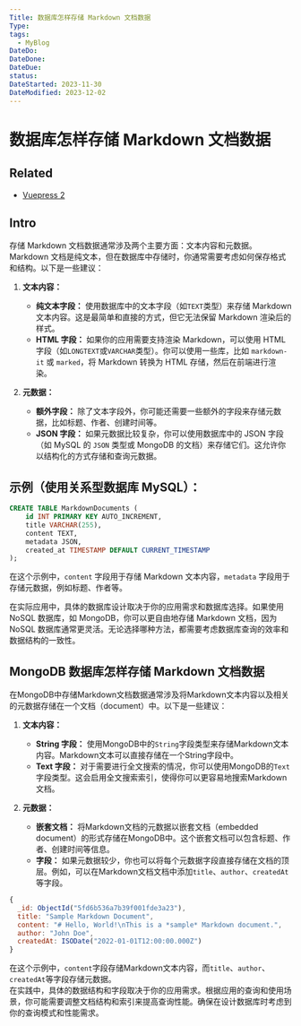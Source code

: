 ```yaml
---
Title: 数据库怎样存储 Markdown 文档数据
Type: 
tags:
  - MyBlog
DateDo: 
DateDone: 
DateDue: 
status: 
DateStarted: 2023-11-30
DateModified: 2023-12-02
---
```

# 数据库怎样存储 Markdown 文档数据
## Related
- [Vuepress 2](Vuepress%202)
## Intro
存储 Markdown 文档数据通常涉及两个主要方面：文本内容和元数据。Markdown 文档是纯文本，但在数据库中存储时，你通常需要考虑如何保存格式和结构。以下是一些建议：

1. **文本内容：**
    
    - **纯文本字段：** 使用数据库中的文本字段（如`TEXT`类型）来存储 Markdown 文本内容。这是最简单和直接的方式，但它无法保留 Markdown 渲染后的样式。
    - **HTML 字段：** 如果你的应用需要支持渲染 Markdown，可以使用 HTML 字段（如`LONGTEXT`或`VARCHAR`类型）。你可以使用一些库，比如 `markdown-it` 或 `marked`，将 Markdown 转换为 HTML 存储，然后在前端进行渲染。
2. **元数据：**
    
    - **额外字段：** 除了文本字段外，你可能还需要一些额外的字段来存储元数据，比如标题、作者、创建时间等。
    - **JSON 字段：** 如果元数据比较复杂，你可以使用数据库中的 JSON 字段（如 MySQL 的 `JSON` 类型或 MongoDB 的文档）来存储它们。这允许你以结构化的方式存储和查询元数据。

## 示例（使用关系型数据库 MySQL）：

```sql
CREATE TABLE MarkdownDocuments (
    id INT PRIMARY KEY AUTO_INCREMENT,
    title VARCHAR(255),
    content TEXT,
    metadata JSON,
    created_at TIMESTAMP DEFAULT CURRENT_TIMESTAMP
);
```

在这个示例中，`content` 字段用于存储 Markdown 文本内容，`metadata` 字段用于存储元数据，例如标题、作者等。

在实际应用中，具体的数据库设计取决于你的应用需求和数据库选择。如果使用 NoSQL 数据库，如 MongoDB，你可以更自由地存储 Markdown 文档，因为 NoSQL 数据库通常更灵活。无论选择哪种方法，都需要考虑数据库查询的效率和数据结构的一致性。

##  MongoDB 数据库怎样存储 Markdown 文档数据
在MongoDB中存储Markdown文档数据通常涉及将Markdown文本内容以及相关的元数据存储在一个文档（document）中。以下是一些建议：

1. **文本内容：**
    
    - **String 字段：** 使用MongoDB中的`String`字段类型来存储Markdown文本内容。Markdown文本可以直接存储在一个String字段中。
    - **Text 字段：** 对于需要进行全文搜索的情况，你可以使用MongoDB的`Text`字段类型。这会启用全文搜索索引，使得你可以更容易地搜索Markdown文档。
2. **元数据：**
    
    - **嵌套文档：** 将Markdown文档的元数据以嵌套文档（embedded document）的形式存储在MongoDB中。这个嵌套文档可以包含标题、作者、创建时间等信息。
    - **字段：** 如果元数据较少，你也可以将每个元数据字段直接存储在文档的顶层。例如，可以在Markdown文档文档中添加`title`、`author`、`createdAt`等字段。

```js
{
  _id: ObjectId("5fd6b536a7b39f001fde3a23"),
  title: "Sample Markdown Document",
  content: "# Hello, World!\nThis is a *sample* Markdown document.",
  author: "John Doe",
  createdAt: ISODate("2022-01-01T12:00:00.000Z")
}

```

在这个示例中，`content`字段存储Markdown文本内容，而`title`、`author`、`createdAt`等字段存储元数据。  
在实践中，具体的数据结构和字段取决于你的应用需求。根据应用的查询和使用场景，你可能需要调整文档结构和索引来提高查询性能。确保在设计数据库时考虑到你的查询模式和性能需求。


